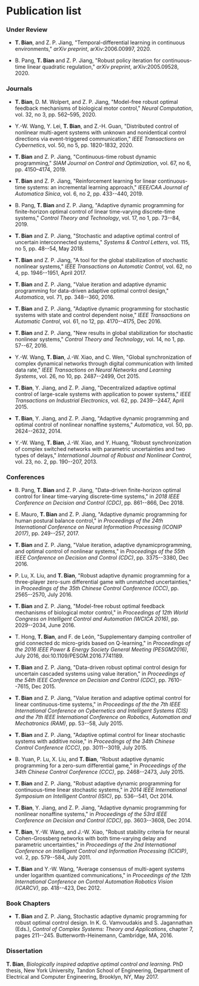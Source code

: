 # Publication list

### Under Review

- **T. Bian**, and Z. P. Jiang, "Temporal-differential learning in continuous environments," *arXiv preprint*, arXiv:2006.00997, 2020.

- B. Pang, **T. Bian** and Z. P. Jiang, "Robust policy iteration for continuous-time linear quadratic regulation," *arXiv preprint*, arXiv:2005.09528, 2020.

### Journals

- **T. Bian**, D. M. Wolpert, and Z. P. Jiang, "Model-free robust optimal feedback mechanisms of biological motor control," *Neural Computation*, vol. 32, no 3, pp. 562–595, 2020.

- Y.-W. Wang, Y. Lei, **T. Bian**, and Z.-H. Guan, "Distributed control of nonlinear multi-agent systems with unknown and nonidentical control directions via event-triggered communication,\" *IEEE Transactions on Cybernetics*, vol. 50, no 5, pp. 1820-1832, 2020.

- **T. Bian** and Z. P. Jiang, "Continuous-time robust dynamic programming," *SIAM Journal on Control and Optimization*, vol. 67, no 6, pp. 4150–4174, 2019.

- **T. Bian** and Z. P. Jiang, "Reinforcement learning for linear continuous-time systems: an incremental learning approach,\" *IEEE/CAA Journal of Automatica Sinica*, vol. 6, no 2, pp. 433--440, 2019.

- B. Pang, **T. Bian** and Z. P. Jiang, "Adaptive dynamic programming for finite-horizon optimal control of linear time-varying discrete-time systems,\" *Control Theory and Technology*, vol. 17, no 1, pp. 73--84, 2019.

- **T. Bian** and Z. P. Jiang, "Stochastic and adaptive optimal control of uncertain interconnected systems," *Systems & Control Letters*, vol. 115, no 5, pp. 48--54, May 2018.

- **T. Bian** and Z. P. Jiang, "A tool for the global stabilization of stochastic nonlinear systems," *IEEE Transactions on Automatic Control*, vol. 62, no 4, pp. 1946--1951, April 2017.

- **T. Bian** and Z. P. Jiang, "Value iteration and adaptive dynamic programming for data-driven adaptive optimal control design," *Automatica*, vol. 71, pp. 348--360, 2016.

- **T. Bian** and Z. P. Jiang, "Adaptive dynamic programming for stochastic systems with state and control dependent noise," *IEEE Transactions on Automatic Control*, vol. 61, no 12, pp. 4170--4175, Dec 2016.

- **T. Bian** and Z. P. Jiang, "New results in global stabilization for stochastic nonlinear systems," *Control Theory and Technology*, vol. 14, no 1, pp. 57--67, 2016.

- Y.-W. Wang, **T. Bian**, J.-W. Xiao, and C. Wen, "Global synchronization of complex dynamical networks through digital communication with limited data rate," *IEEE Transactions on Neural Networks and Learning Systems*, vol. 26, no 10, pp. 2487--2499, Oct 2015.

- **T. Bian**, Y. Jiang, and Z. P. Jiang, "Decentralized adaptive optimal control of large-scale systems with application to power systems," *IEEE Transactions on Industrial Electronics*, vol. 62, pp. 2439--2447, April 2015.

- **T. Bian**, Y. Jiang, and Z. P. Jiang, "Adaptive dynamic programming and optimal control of nonlinear nonaffine systems," *Automatica*, vol. 50, pp. 2624--2632, 2014.

- Y.-W. Wang, **T. Bian**, J.-W. Xiao, and Y. Huang, "Robust synchronization of complex switched networks with parametric uncertainties and two types of delays," *International Journal of Robust and Nonlinear Control*, vol. 23, no. 2, pp. 190--207, 2013.

### Conferences

- B. Pang, **T. Bian** and Z. P. Jiang, "Data-driven finite-horizon optimal control for linear time-varying discrete-time systems," in *2018 IEEE Conference on Decision and Control (CDC)*, pp. 861--866, Dec 2018.

- E. Mauro, **T. Bian** and Z. P. Jiang, "Adaptive dynamic programming for human postural balance control,\" in *Proceedings of the 24th International Conference on Neural Information Processing (ICONIP 2017)*, pp. 249--257, 2017.

- **T. Bian** and Z. P. Jiang, "Value iteration, adaptive dynamicprogramming, and optimal control of nonlinear systems," in *Proceedings of the 55th IEEE Conference on Decision and Control (CDC)*, pp. 3375--3380, Dec 2016.

- P. Lu, X. Liu, and **T. Bian**, "Robust adaptive dynamic programming for a three-player zero-sum differential game with unmatched uncertainties,\" in *Proceedings of the 35th Chinese Control Conference (CCC)*, pp. 2565--2570, July 2016.

- **T. Bian** and Z. P. Jiang, "Model-free robust optimal feedback mechanisms of biological motor control,\" in *Proceedings of 12th World Congress on Intelligent Control and Automation (WCICA 2016)*, pp. 2029--2034, June 2016.

- T. Hong, **T. Bian**, and F. de León, "Supplementary damping controller of grid connected dc micro-grids based on Q-learning,\" in *Proceedings of the 2016 IEEE Power & Energy Society General Meeting (PESGM2016)*, July 2016, doi:10.1109/PESGM.2016.7741189.

- **T. Bian** and Z. P. Jiang, "Data-driven robust optimal control design for uncertain cascaded systems using value iteration," in *Proceedings of the 54th IEEE Conference on Decision and Control (CDC)*, pp. 7610--7615, Dec 2015.

- **T. Bian** and Z. P. Jiang, "Value iteration and adaptive optimal control for linear continuous-time systems," in *Proceedings of the the 7th IEEE International Conference on Cybernetics and Intelligent Systems (CIS) and the 7th IEEE International Conference on Robotics, Automation and Mechatronics (RAM)*, pp. 53--58, July 2015.

- **T. Bian** and Z. P. Jiang, "Adaptive optimal control for linear stochastic systems with additive noise," in *Proceedings of the 34th Chinese Control Conference (CCC)*, pp. 3011--3019, July 2015.

- B. Yuan, P. Lu, X. Liu, and **T. Bian**, "Robust adaptive dynamic programming for a zero-sum differential game,\" in *Proceedings of the 34th Chinese Control Conference (CCC)*, pp. 2468--2473, July 2015.

- **T. Bian** and Z. P. Jiang, "Robust adaptive dynamic programming for continuous-time linear stochastic systems," in *2014 IEEE International Symposium on Intelligent Control (ISIC)*, pp. 536--541, Oct 2014.

- **T. Bian**, Y. Jiang, and Z. P. Jiang, "Adaptive dynamic programming for nonlinear nonaffine systems," in *Proceedings of the 53rd IEEE Conference on Decision and Control (CDC)*, pp. 3603--3608, Dec 2014.

- **T. Bian**, Y.-W. Wang, and J.-W. Xiao, "Robust stability criteria for neural Cohen-Grossberg networks with both time-varying delay and parametric uncertainties," in *Proceedings of the 2nd International Conference on Intelligent Control and Information Processing (ICICIP)*, vol. 2, pp. 579--584, July 2011.

- **T. Bian** and Y.-W. Wang, "Average consensus of multi-agent systems under logarithm quantized communications," in *Proceedings of the 12th International Conference on Control Automation Robotics Vision (ICARCV)*, pp. 418--423, Dec 2012.

### Book Chapters

- **T. Bian** and Z. P. Jiang, Stochastic adaptive dynamic programming for robust optimal control design. In K. G. Vamvoudakis and S. Jagannathan (Eds.), *Control of Complex Systems: Theory and Applications*, chapter 7, pages 211--245. Butterworth-Heinemann, Cambridge, MA, 2016.

### Dissertation 

**T. Bian**, *Biologically inspired adaptive optimal control and learning*. PhD thesis, New York University, Tandon School of Engineering, Department of Electrical and Computer Engineering, Brooklyn, NY, May 2017.
